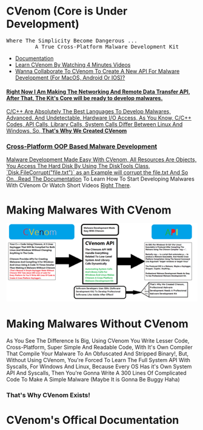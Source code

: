 # CVenom      (Core is Under Development)
<pre>
Where The Simplicity Become Dangerous ...
         A True Cross-Platform Malware Development Kit
</pre>
<ul>
         <li><a href="#documentation">Documentation</a></li>
         <li><a href="https://www.youtube.com/c/TheDoctorMLT">Learn CVenom By Watching 4 Minutes Videos</a></li>
         <li><a href="https://t.me/MahmoudOsman0">Wanna Collaborate To CVenom To Create A New API For Malware Development (For MacOS, Android Or IOS)?</li>
</ul>
<h4>Right Now I Am Making The Networking And Remote Data Transfer API, After That, The Kit's Core will be ready to develop malwares.</h4>
<p>C/C++ Are Absolutely The Best Languages To Develop Malwares, Advanced, And Undetectable, Hardware I/O Access, As You Know, C/C++ Codes, API Calls, Library Calls, System Calls Differ Between Linux And Windows, So, <strong>That's Why We Created CVenom</strong></p>

<h3>Cross-Platform OOP Based Malware Development</h3>
Malware Development Made Easy With CVenom, All Resources Are Objects, You Access The Hard Disk By Using The DiskTools Class, `Disk.FileCorrupt("file.txt")` as an Example will corrupt the file.txt And So On...Read The <a href="#documentation">Documentation</a> To Learn How To Start Developing Malwares With CVenom Or Watch Short Videos <a href="https://www.youtube.com/c/TheDoctorMLT">Right There</a>.
<h1>Making Malwares With CVenom</h1>
<img src="/Images/CVenom.png">
<h1>Making Malwares Without CVenom</h1>

<p>As You See The Difference Is Big, Using CVenom You Write Lesser Code, Cross-Platform, Super Simple And Readable Code, With It's Own Compiler That Compile Your Malware To An Obfuscated And Stripped Binary!, But, Without Using CVenom, You're Forced To Learn The Full System API With Syscalls, For Windows And Linux, Because Every OS Has it's Own System API And Syscalls, Then You're Gonna Write A 300 Lines Of Complicated Code To Make A Simple Malware (Maybe It is Gonna Be Buggy Haha)</p>
<h3>That's Why CVenom Exists!</h3>
<h1 id="documentation">CVenom's Offical Documentation</h1>
